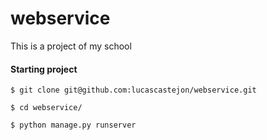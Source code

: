 webservice
==========

This is a project of my school


#### Starting project
    $ git clone git@github.com:lucascastejon/webservice.git
 
    $ cd webservice/
 
    $ python manage.py runserver
